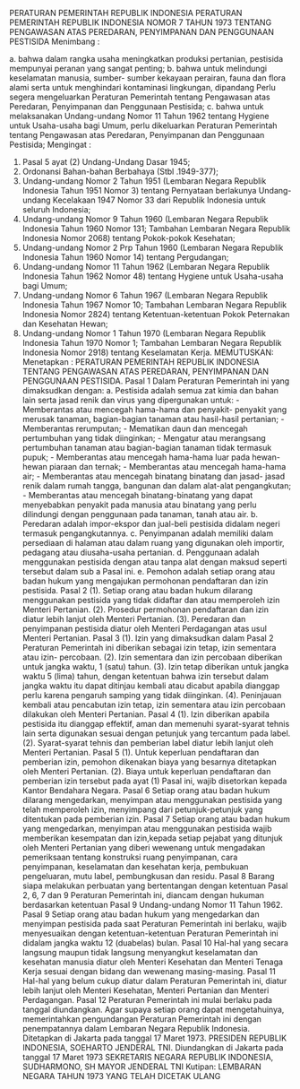  PERATURAN PEMERINTAH REPUBLIK INDONESIA PERATURAN PEMERINTAH REPUBLIK INDONESIA NOMOR 7 TAHUN 1973 TENTANG PENGAWASAN ATAS PEREDARAN, PENYIMPANAN DAN PENGGUNAAN PESTISIDA
Menimbang :

a. bahwa dalam rangka usaha meningkatkan produksi pertanian, pestisida mempunyai peranan yang sangat penting;
b. bahwa untuk melindungi keselamatan manusia, sumber- sumber kekayaan perairan, fauna dan flora alami serta untuk menghindari kontaminasi lingkungan, dipandang Perlu segera mengeluarkan Peraturan Pemerintah tentang Pengawasan atas Peredaran, Penyimpanan dan Penggunaan Pestisida;
c. bahwa untuk melaksanakan Undang-undang Nomor 11 Tahun 1962 tentang Hygiene untuk Usaha-usaha bagi Umum, perlu dikeluarkan Peraturan Pemerintah tentang Pengawasan atas Peredaran, Penyimpanan dan Penggunaan Pestisida;
Mengingat :

1. Pasal 5 ayat (2) Undang-Undang Dasar 1945;
2. Ordonansi Bahan-bahan Berbahaya (Stbl .1949-377);
3. Undang-undang Nomor 2 Tahun 1951 (Lembaran Negara Republik Indonesia Tahun 1951 Nomor 3) tentang Pernyataan berlakunya Undang-undang Kecelakaan 1947 Nomor 33 dari Republik Indonesia untuk seluruh Indonesia;
4. Undang-undang Nomor 9 Tahun 1960 (Lembaran Negara Republik Indonesia Tahun 1960 Nomor 131; Tambahan Lembaran Negara Republik Indonesia Nomor 2068) tentang Pokok-pokok Kesehatan;
5. Undang-undang Nomor 2 Prp Tahun 1960 (Lembaran Negara Republik Indonesia Tahun 1960 Nomor 14) tentang Pergudangan;
6. Undang-undang Nomor 11 Tahun 1962 (Lembaran Negara Republik Indonesia Tahun 1962 Nomor 48) tentang Hygiene untuk Usaha-usaha bagi Umum;
7. Undang-undang Nomor 6 Tahun 1967 (Lembaran Negara Republik Indonesia Tahun 1967 Nomor 10; Tambahan Lembaran Negara Republik Indonesia Nomor 2824) tentang Ketentuan-ketentuan Pokok Peternakan dan Kesehatan Hewan;
8. Undang-undang Nomor 1 Tahun 1970 (Lembaran Negara Republik Indonesia Tahun 1970 Nomor 1; Tambahan Lembaran Negara Republik Indonesia Nomor 2918) tentang Keselamatan Kerja.
MEMUTUSKAN:
 Menetapkan : PERATURAN PEMERINTAH REPUBLIK INDONESIA TENTANG PENGAWASAN ATAS PEREDARAN, PENYIMPANAN DAN PENGGUNAAN PESTISIDA.
Pasal 1
Dalam Peraturan Pemerintah ini yang dimaksudkan dengan:
a. Pestisida adalah semua zat kimia dan bahan lain serta jasad renik dan virus yang dipergunakan untuk: - Memberantas atau mencegah hama-hama dan penyakit- penyakit yang merusak tanaman, bagian-bagian tanaman atau hasil-hasil pertanian; - Memberantas rerumputan; - Mematikan daun dan mencegah pertumbuhan yang tidak diinginkan; - Mengatur atau merangsang pertumbuhan tanaman atau bagian-bagian tanaman tidak termasuk pupuk; - Memberantas atau mencegah hama-hama luar pada hewan-hewan piaraan dan ternak; - Memberantas atau mencegah hama-hama air; - Memberantas atau mencegah binatang binatang dan jasad- jasad renik dalam rumah tangga, bangunan dan dalam alat-alat pengangkutan; - Memberantas atau mencegah binatang-binatang yang dapat menyebabkan penyakit pada manusia atau binatang yang perlu dilindungi dengan penggunaan pada tanaman, tanah atau air.
b. Peredaran adalah impor-ekspor dan jual-beli pestisida didalam negeri termasuk pengangkutannya.
c. Penyimpanan adalah memiliki dalam persediaan di halaman atau dalam ruang yang digunakan oleh importir, pedagang atau diusaha-usaha pertanian.
d. Penggunaan adalah menggunakan pestisida dengan atau tanpa alat dengan maksud seperti tersebut dalam sub a Pasal ini.
e. Pemohon adalah setiap orang atau badan hukum yang mengajukan permohonan pendaftaran dan izin pestisida.
Pasal 2
(1). Setiap orang atau badan hukum dilarang menggunakan pestisida yang tidak didaftar dan atau memperoleh izin Menteri Pertanian.
(2). Prosedur permohonan pendaftaran dan izin diatur lebih lanjut oleh Menteri Pertanian.
(3). Peredaran dan penyimpanan pestisida diatur oleh Menteri Perdagangan atas usul Menteri Pertanian.
Pasal 3
(1). Izin yang dimaksudkan dalam Pasal 2 Peraturan Pemerintah ini diberikan sebagai izin tetap, izin sementara atau izin- percobaan.
(2). Izin sementara dan izin percobaan diberikan untuk jangka waktu, 1 (satu) tahun.
(3). Izin tetap diberikan untuk jangka waktu 5 (lima) tahun, dengan ketentuan bahwa izin tersebut dalam jangka waktu itu dapat ditinjau kembali atau dicabut apabila dianggap perlu karena pengaruh samping yang tidak diinginkan.
(4). Peninjauan kembali atau pencabutan izin tetap, izin sementara atau izin percobaan dilakukan oleh Menteri Pertanian.
Pasal 4
(1). Izin diberikan apabila pestisida itu dianggap effektif, aman dan memenuhi syarat-syarat tehnis lain serta digunakan sesuai dengan petunjuk yang tercantum pada label.
(2). Syarat-syarat tehnis dan pemberian label diatur lebih lanjut oleh Menteri Pertanian.
Pasal 5
(1). Untuk keperluan pendaftaran dan pemberian izin, pemohon dikenakan biaya yang besarnya ditetapkan oleh Menteri Pertanian.
(2). Biaya untuk keperluan pendaftaran dan pemberian izin tersebut pada ayat (1) Pasal ini, wajib disetorkan kepada Kantor Bendahara Negara.
Pasal 6
Setiap orang atau badan hukum dilarang mengedarkan, menyimpan atau menggunakan pestisida yang telah memperoleh izin, menyimpang dari petunjuk-petunjuk yang ditentukan pada pemberian izin.
Pasal 7
Setiap orang atau badan hukum yang mengedarkan, menyimpan atau menggunakan pestisida wajib memberikan kesempatan dan izin,kepada setiap pejabat yang ditunjuk oleh Menteri Pertanian yang diberi wewenang untuk mengadakan pemeriksaan tentang konstruksi ruang penyimpanan, cara penyimpanan, keselamatan dan kesehatan kerja, pembukuan pengeluaran, mutu label, pembungkusan dan residu.
Pasal 8
Barang siapa melakukan perbuatan yang bertentangan dengan ketentuan Pasal 2, 6, 7 dan 9 Peraturan Pemerintah ini, diancam dengan hukuman berdasarkan ketentuan Pasal 9 Undang-undang Nomor 11 Tahun 1962.
Pasal 9
Setiap orang atau badan hukum yang mengedarkan dan menyimpan pestisida pada saat Peraturan Pemerintah ini berlaku, wajib menyesuaikan dengan ketentuan-ketentuan Peraturan Pemerintah ini didalam jangka waktu 12 (duabelas) bulan.
Pasal 10
Hal-hal yang secara langsung maupun tidak langsung menyangkut keselamatan dan kesehatan manusia diatur oleh Menteri Kesehatan dan Menteri Tenaga Kerja sesuai dengan bidang dan wewenang masing-masing.
Pasal 11
Hal-hal yang belum cukup diatur dalam Peraturan Pemerintah ini, diatur lebih lanjut oleh Menteri Kesehatan, Menteri Pertanian dan Menteri Perdagangan.
Pasal 12
Peraturan Pemerintah ini mulai berlaku pada tanggal diundangkan. Agar supaya setiap orang dapat mengetahuinya, memerintahkan pengundangan Peraturan Pemerintah ini dengan penempatannya dalam Lembaran Negara Republik Indonesia. Ditetapkan di Jakarta pada tanggal 17 Maret 1973. PRESIDEN REPUBLIK INDONESIA, SOEHARTO JENDERAL TNI. Diundangkan di Jakarta pada tanggal 17 Maret 1973 SEKRETARIS NEGARA REPUBLIK INDONESIA, SUDHARMONO, SH MAYOR JENDERAL TNI Kutipan: LEMBARAN NEGARA TAHUN 1973 YANG TELAH DICETAK ULANG